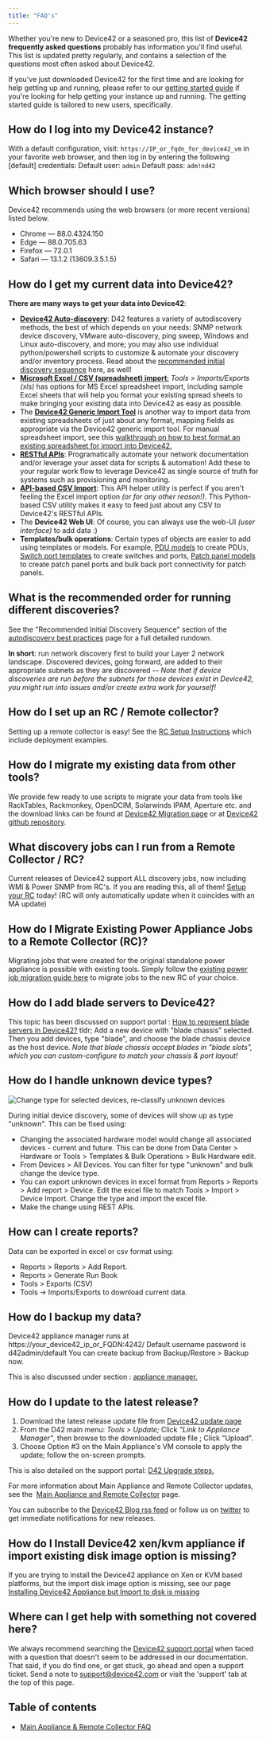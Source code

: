 ```yaml
---
title: "FAQ's"
---
```


Whether you're new to Device42 or a seasoned pro, this list of **Device42 frequently asked questions** probably has information you'll find useful. This list is updated pretty regularly, and contains a selection of the questions most often asked about Device42.

If you've just downloaded Device42 for the first time and are looking for help getting up and running, please refer to our [getting started guide](getstarted/index.md) if you're looking for help getting your instance up and running. The getting started guide is tailored to new users, specifically.

## How do I log into my Device42 instance?

With a default configuration, visit: `https://IP_or_fqdn_for_device42_vm` in your favorite web browser, and then log in by entering the following \[default\] credentials: Default user: `admin` Default pass: `adm!nd42`

## Which browser should I use?

Device42 recommends using the web browsers (or more recent versions) listed below.

- Chrome — 88.0.4324.150
- Edge — 88.0.705.63
- Firefox — 72.0.1
- Safari — 13.1.2 (13609.3.5.1.5)

## How do I get my current data into Device42?

**There are many ways to get your data into Device42**:

- [**Device42 Auto-discovery**](auto-discovery/index.md): D42 features a variety of autodiscovery methods, the best of which depends on your needs: SNMP network device discovery, VMware auto-discovery, ping sweep, Windows and Linux auto-discovery, and more; you may also use individual python/powershell scripts to customize & automate your discovery and/or inventory process. Read about the [recommended initial discovery sequence](auto-discovery/autodisc-best-practices.md) here, as well!
- [**Microsoft Excel / CSV (spreadsheet) import**:](integration/imports/index.md) _Tools > Imports/Exports (xls)_ has options for MS Excel spreadsheet import, including sample Excel sheets that will help you format your existing spread sheets to make bringing your existing data into Device42 as easy as possible.
- The [**Device42 Generic Import Tool**](https://www.device42.com/blog/2018/06/new-features-added-to-the-generic-import-tool/) is another way to import data from existing spreadsheets of just about any format, mapping fields as appropriate via the Device42 generic import tool. For manual spreadsheet import, see this [walkthrough on how to best format an existing spreadsheet for import into Device42.](getstarted/importing-data-from-existing-spreadsheets.md)
- [**RESTful APIs**](https://api.device42.com): Programatically automate your network documentation and/or leverage your asset data for scripts & automation! Add these to your regular work flow to leverage Device42 as single source of truth for systems such as provisioning and monitoring.
- [**API-based CSV Import**](integration/api-overview/importing-csv-files-into-d42-using-the-api-helper-utility.md): This API helper utility is perfect if you aren't feeling the Excel import option _(or for any other reason!)_. This Python-based CSV utility makes it easy to feed just about any CSV to Device42's RESTful APIs.
- The **Device42 Web UI**: Of course, you can always use the web-UI _(user interface)_ to add data :)
- **Templates/bulk operations**: Certain types of objects are easier to add using templates or models. For example, [PDU models](infrastructure-management/power-units/defining-pdu-models.md) to create PDUs, [Switch port templates](infrastructure-management/ipam/switch-templates.md) to create switches and ports, [Patch panel models](infrastructure-management/power-units/defining-pdu-models.md) to create patch panel ports and bulk back port connectivity for patch panels.

## What is the recommended order for running different discoveries?

See the "Recommended Initial Discovery Sequence" section of the [autodiscovery best practices](/auto-discovery/autodisc-best-practices/) page for a full detailed rundown.

**In short**: run network discovery first to build your Layer 2 network landscape. Discovered devices, going forward, are added to their appropriate subnets as they are discovered -- _Note that if device discoveries are run before the subnets for those devices exist in Device42, you might run into issues and/or create extra work for yourself!_

## How do I set up an RC / Remote collector?

Setting up a remote collector is easy! See the [RC Setup Instructions](auto-discovery/remote-collector-rc.md) which include deployment examples.

## How do I migrate my existing data from other tools?

We provide few ready to use scripts to migrate your data from tools like RackTables, Rackmonkey, OpenDCIM, Solarwinds IPAM, Aperture etc. and the download links can be found at [Device42 Migration page](https://www.device42.com/migrations/) or at [Device42 github repository](https://github.com/device42).

## What discovery jobs can I run from a Remote Collector / RC?

Current releases of Device42 support ALL discovery jobs, now including WMI & Power SNMP from RC's. If you are reading this, all of them! [Setup your RC](auto-discovery/remote-collector-rc.md) today! (RC will only automatically update when it coincides with an MA update)

## How do I Migrate Existing Power Appliance Jobs to a Remote Collector (RC)?

Migrating jobs that were created for the original standalone power appliance is possible with existing tools. Simply follow the [existing power job migration guide here](/energy-monitoringmanagement/power-rc-setup-job-migration/) to migrate jobs to the new RC of your choice.

## How do I add blade servers to Device42?

This topic has been discussed on support portal : [How to represent blade servers in Device42?](https://device42.zendesk.com/entries/23369387) tldr; Add a new device with "blade chassis" selected. Then you add devices, type "blade", and choose the blade chassis device as the host device. _Note that blade chassis accept blades in "blade slots", which you can custom-configure to match your chassis & port layout!_

## How do I handle unknown device types?

![Change type for selected devices, re-classify unknown devices](/assets/images/view-devices-change-selected-device-type.PNG)

During initial device discovery, some of devices will show up as type "unknown". This can be fixed using:

- Changing the associated hardware model would change all associated devices - current and future. This can be done from Data Center > Hardware or Tools > Templates & Bulk Operations > Bulk Hardware edit.
- From Devices > All Devices. You can filter for type "unknown" and bulk change the device type.
- You can export unknown devices in excel format from Reports > Reports > Add report > Device. Edit the excel file to match Tools > Import > Device Import. Change the type and import the excel file.
- Make the change using REST APIs.

## How can I create reports?

Data can be exported in excel or csv format using:

- Reports > Reports > Add Report.
- Reports > Generate Run Book
- Tools > Exports (CSV)
- Tools -> Imports/Exports to download current data.

## How do I backup my data?

Device42 appliance manager runs at https://your\_device42\_ip\_or\_FQDN:4242/ Default username password is d42admin/default You can create backup from Backup/Restore > Backup now.

This is also discussed under section : [appliance manager.](/administration/appliance-manager/)

## How do I update to the latest release?

1. Download the latest release update file from [Device42 update page](https://www.device42.com/update/)
2. From the D42 main menu: _Tools > Update;_ Click _"Link to Appliance Manager"_, then browse to the downloaded update file ; Click "Upload".
3. Choose Option #3 on the Main Appliance's VM console to apply the update; follow the on-screen prompts.

This is also detailed on the support portal: [D42 Upgrade steps.](https://device42.zendesk.com/entries/21783332)

For more information about Main Appliance and Remote Collector updates, see the  [Main Appliance and Remote Collector](/administration/appliance-manager/) page.

You can subscribe to the [Device42 Blog rss feed](https://www.device42.com/blog/feed/) or follow us on [twitter](https://www.twitter.com/device42) to get immediate notifications for new releases.

## How do I Install Device42 xen/kvm appliance if import existing disk image option is missing?

If you are trying to install the Device42 appliance on Xen or KVM based platforms, but the import disk image option is missing, see our page [Installing Device42 Appliance but Import to disk is missing](/getstarted/installation/how-do-i-install-device42-xenkvm-appliance-if-import-existing-disk-image-option-is-missing/)

## Where can I get help with something not covered here?

We always recommend searching the [Device42 support portal](https://device42.zendesk.com/) when faced with a question that doesn't seem to be addressed in our documentation. That said, if you do find one, or get stuck, go ahead and open a support ticket. Send a note to support@device42.com or visit the 'support' tab at the top of this page.


## Table of contents

- [Main Appliance & Remote Collector FAQ](getstarted/faqs/main-appliance-remote-collector-faq.md)
